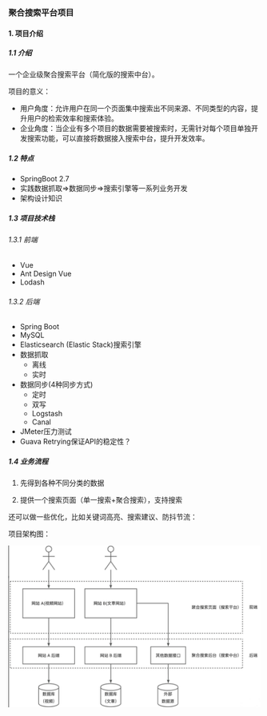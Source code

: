### 聚合搜索平台项目

#### 1. 项目介绍



##### 1.1 介绍



一个企业级聚合搜索平台（简化版的搜索中台）。

项目的意义：

- 用户角度：允许用户在同一个页面集中搜索出不同来源、不同类型的内容，提升用户的检索效率和搜索体验。
- 企业角度：当企业有多个项目的数据需要被搜索时，无需针对每个项目单独开发搜索功能，可以直接将数据接入搜索中台，提升开发效率。





##### 1.2 特点



-  SpringBoot 2.7
- 实践数据抓取=>数据同步=>搜索引擎等一系列业务开发
- 架构设计知识



##### 1.3 项目技术栈



###### 1.3.1 前端



- Vue
- Ant Design Vue
- Lodash



###### 1.3.2 后端



- Spring Boot
- MySQL
- Elasticsearch (Elastic Stack)搜索引擎
- 数据抓取
    - 离线
    - 实时
- 数据同步(4种同步方式)
    - 定时
    - 双写
    - Logstash
    - Canal
- JMeter压力测试
- Guava Retrying保证API的稳定性？





##### 1.4 业务流程



1. 先得到各种不同分类的数据

2. 提供一个搜索页面（单一搜索+聚合搜索），支持搜索

还可以做一些优化，比如关键词高亮、搜索建议、防抖节流：

项目架构图：



![image-20240706164959318](./assets/image-20240706164959318.png)


